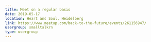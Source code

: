 ```yaml
---
title: Meet on a regular basis
date: 2019-05-17
location: Heart and Soul, Heidelberg
link: https://www.meetup.com/back-to-the-future/events/261156947/
usergroup: smalltalkrn
type: usergroup
---
```

